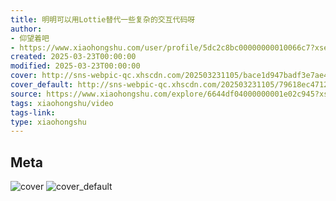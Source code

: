```yaml
---
title: 明明可以用Lottie替代一些复杂的交互代码呀
author:
- 仰望着吧
- https://www.xiaohongshu.com/user/profile/5dc2c8bc00000000010066c7?xsec_token=undefined
created: 2025-03-23T00:00:00
modified: 2025-03-23T00:00:00
cover: http://sns-webpic-qc.xhscdn.com/202503231105/bace1d947badf3e7ae4ac49502ac5d21/1040g008312quelia4adg5ne2p2u08pm7nord64o!nc_n_webp_prv_1
cover_default: http://sns-webpic-qc.xhscdn.com/202503231105/79618ec4712630468232359d9d0fd471/1040g008312quelia4adg5ne2p2u08pm7nord64o!nc_n_webp_mw_1
source: https://www.xiaohongshu.com/explore/6644df04000000001e02c945?xsec_token=ABUCBo7K1OfOHz9MMU5LLDq0y0xxp06MAKRlUQq8kQsPc=
tags: xiaohongshu/video
tags-link:
type: xiaohongshu
---
```


## Meta

![cover](http://sns-webpic-qc.xhscdn.com/202503231105/bace1d947badf3e7ae4ac49502ac5d21/1040g008312quelia4adg5ne2p2u08pm7nord64o!nc_n_webp_prv_1)
![cover_default](http://sns-webpic-qc.xhscdn.com/202503231105/79618ec4712630468232359d9d0fd471/1040g008312quelia4adg5ne2p2u08pm7nord64o!nc_n_webp_mw_1)
